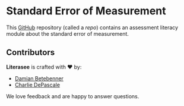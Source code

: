 # Standard Error of Measurement

This [GitHub](https://www.github.com) repository (called a *repo*) contains an assessment literacy module about the standard error of measurement. 


## Contributors

**Literasee** is crafted with :heart: by:

* [Damian Betebenner](https://github.com/dbetebenner)
* [Charlie DePascale](https://github.com/cdepascale)

We love feedback and are happy to answer questions.
